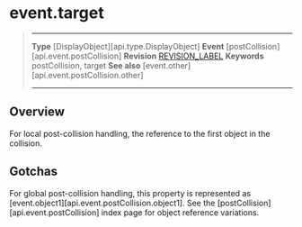 
# event.target

> --------------------- ------------------------------------------------------------------------------------------
> __Type__              [DisplayObject][api.type.DisplayObject]
> __Event__             [postCollision][api.event.postCollision]
> __Revision__          [REVISION_LABEL](REVISION_URL)
> __Keywords__          postCollision, target
> __See also__			[event.other][api.event.postCollision.other]
> --------------------- ------------------------------------------------------------------------------------------

## Overview

For local post-collision handling, the reference to the first object in the collision.


## Gotchas

For global post-collision handling, this property is represented as [event.object1][api.event.postCollision.object1]. See the [postCollision][api.event.postCollision] index page for object reference variations.